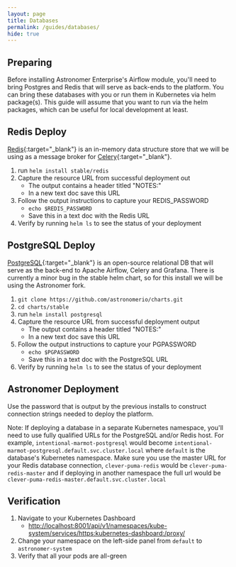 ```yaml
---
layout: page
title: Databases
permalink: /guides/databases/
hide: true
---
```




## Preparing

Before installing Astronomer Enterprise's Airflow module,
you'll need to bring Postgres and Redis that will serve as back-ends
to the platform. You can bring these databases with you or run them
in Kubernetes via helm package(s). This guide will assume
that you want to run via the helm packages, which can be useful for local
development at least.

## Redis Deploy

[Redis][8]{:target="_blank"} is an in-memory data structure store that we will be using as a message broker for [Celery][3]{:target="_blank"}.

1. run `helm install stable/redis`
1. Capture the resource URL from successful deployment out
    - The output contains a header titled "NOTES:"
    - In a new text doc save this URL
1. Follow the output instructions to capture your REDIS_PASSWORD
    - `echo $REDIS_PASSWORD`
    - Save this in a text doc with the Redis URL
1. Verify by running `helm ls` to see the status of your deployment

## PostgreSQL Deploy

[PostgreSQL][9]{:target="_blank"} is an open-source relational DB that will serve as the back-end to Apache Airflow, Celery and Grafana. There is currently a minor bug in the stable helm chart, so for this install we will be using the Astronomer fork.

1. `git clone https://github.com/astronomerio/charts.git`
1. `cd charts/stable`
1. run `helm install postgresql`
1. Capture the resource URL from successful deployment output
    - The output contains a header titled "NOTES:"
    - In a new text doc save this URL
1. Follow the output instructions to capture your PGPASSWORD
    - `echo $PGPASSWORD`
    - Save this in a text doc with the PostgreSQL URL
1. Verify by running `helm ls` to see the status of your deployment

## Astronomer Deployment
Use the password that is output by the previous installs to construct connection strings needed to deploy the platform.

Note: If deploying a database in a separate Kubernetes namespace, you'll need to use fully qualified URLs for the PostgreSQL and/or Redis host. For example, `intentional-marmot-postgresql` would become `intentional-marmot-postgresql.default.svc.cluster.local` where `default` is the database's Kubernetes namespace. Make sure you use the master URL for your Redis database connection, `clever-puma-redis` would be `clever-puma-redis-master` and if deploying in another namespace the full url would be `clever-puma-redis-master.default.svc.cluster.local`

## Verification

1. Navigate to your Kubernetes Dashboard
    - <http://localhost:8001/api/v1/namespaces/kube-system/services/https:kubernetes-dashboard:/proxy/>
1. Change your namespace on the left-side panel from `default` to `astronomer-system`
1. Verify that all your pods are all-green

[1]: /create-local-k8-dev.md                                            "Kubernetes On Docker Installation Guide"
[2]: https://airflow.apache.org/                                        "Apache Airflow"
[3]: http://www.celeryproject.org/                                      "Celery: Distributed Task Queue"
[4]: http://flower.readthedocs.io/en/latest/                            "Flower: A Celery Monitoring Tool"
[5]: https://grafana.com/                                               "Grafana Monitoring"
[6]: https://prometheus.io/                                             "Prometheus Time Series Monitoring"
[7]: https://kubernetes.io/docs/concepts/services-networking/ingress/   "Ingress: DNS"
[8]: https://redis.io/                                                  "Redis Homepage"
[9]: https://www.postgresql.org/                                        "PostgreSQL Database"
